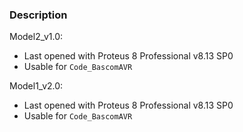 ### Description

Model2_v1.0:
- Last opened with Proteus 8 Professional v8.13 SP0
- Usable for `Code_BascomAVR`

Model1_v2.0:
- Last opened with Proteus 8 Professional v8.13 SP0
- Usable for `Code_BascomAVR`
